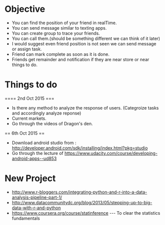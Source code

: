  Objective
============================================
* You can find the position of your friend in realTime.
* You can send message similar to texting apps.
* You can create group to trace your friends.
* You can call them.(should be something different we can think of it later)
* I would suggest even friend position is not seen we can send message or assign task.
* Friend can mark complete as soon as it is done.
* Friends get remainder and notification if they are near store or near things to do.


Things to do
==========================================
==== 2nd Oct 2015 ===
* Is there any method to analyze the response of users. (Categroize tasks and accordingly analyze reponse)
* Current markets.
* Go through the videos of Dragon's den.

== 6th Oct 2015 ==
* Download android studio from : http://developer.android.com/sdk/installing/index.html?pkg=studio
* Go through the lecture of https://www.udacity.com/course/developing-android-apps--ud853


New Project
=========================================
* http://www.r-bloggers.com/integrating-python-and-r-into-a-data-analysis-pipeline-part-1/
* http://www.datacommunitydc.org/blog/2013/05/stepping-up-to-big-data-with-r-and-python
* https://www.coursera.org/course/statinference  --- To clear the statistics fundamentals


